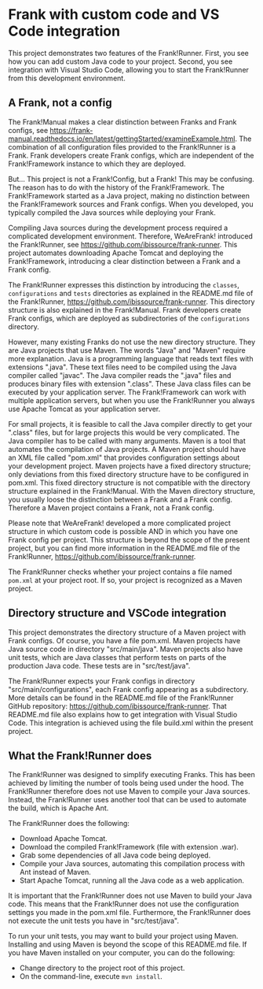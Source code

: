 # Frank with custom code and VS Code integration

This project demonstrates two features of the Frank!Runner. First, you see how you can add custom Java code to your project. Second, you see integration with Visual Studio Code, allowing you to start the Frank!Runner from this development environment.

## A Frank, not a config

The Frank!Manual makes a clear distinction between Franks and Frank configs, see https://frank-manual.readthedocs.io/en/latest/gettingStarted/examineExample.html. The combination of all configuration files provided to the Frank!Runner is a Frank. Frank developers create Frank configs, which are independent of the Frank!Framework instance to which they are deployed.

But... This project is not a Frank!Config, but a Frank! This may be confusing. The reason has to do with the history of the Frank!Framework. The Frank!Framework started as a Java project, making no distinction between the Frank!Framework sources and Frank configs. When you developed, you typically compiled the Java sources while deploying your Frank.

Compiling Java sources during the development process required a complicated development environment. Therefore, WeAreFrank! introduced the Frank!Runner, see https://github.com/ibissource/frank-runner. This project automates downloading Apache Tomcat and deploying the Frank!Framework, introducing a clear distinction between a Frank and a Frank config.

The Frank!Runner expresses this distinction by introducing the `classes`, `configurations` and `tests` directories as explained in the README.md file of the Frank!Runner, https://github.com/ibissource/frank-runner. This directory structure is also explained in the Frank!Manual. Frank developers create Frank configs, which are deployed as subdirectories of the `configurations` directory.

However, many existing Franks do not use the new directory structure. They are Java projects that use Maven. The words "Java" and "Maven" require more explanation. Java is a programming language that reads text files with extensions ".java". These text files need to be compiled using the Java compiler called "javac". The Java compiler reads the ".java" files and produces binary files with extension ".class". These Java class files can be executed by your application server. The Frank!Framework can work with multiple application servers, but when you use the Frank!Runner you always use Apache Tomcat as your application server.

For small projects, it is feasible to call the Java compiler directly to get your ".class" files, but for large projects this would be very complicated. The Java compiler has to be called with many arguments. Maven is a tool that automates the compilation of Java projects. A Maven project should have an XML file called "pom.xml" that provides configuration settings about your development project. Maven projects have a fixed directory structure; only deviations from this fixed directory structure have to be configured in pom.xml. This fixed directory structure is not compatible with the directory structure explained in the Frank!Manual. With the Maven directory structure, you usually loose the distinction between a Frank and a Frank config. Therefore a Maven project contains a Frank, not a Frank config.

Please note that WeAreFrank! developed a more complicated project structure in which custom code is possible AND in which you have one Frank config per project. This structure is beyond the scope of the present project, but you can find more information in the README.md file of the Frank!Runner, https://github.com/ibissource/frank-runner.

The Frank!Runner checks whether your project contains a file named `pom.xml` at your project root. If so, your project is recognized as a Maven project.

## Directory structure and VSCode integration

This project demonstrates the directory structure of a Maven project with Frank configs. Of course, you have a file pom.xml. Maven projects have Java source code in directory "src/main/java". Maven projects also have unit tests, which are Java classes that perform tests on parts of the production Java code. These tests are in "src/test/java".

The Frank!Runner expects your Frank configs in directory "src/main/configurations", each Frank config appearing as a subdirectory. More details can be found in the README.md file of the Frank!Runner GitHub repository: https://github.com/ibissource/frank-runner. That README.md file also explains how to get integration with Visual Studio Code. This integration is achieved using the file build.xml within the present project.

## What the Frank!Runner does

The Frank!Runner was designed to simplify executing Franks. This has been achieved by limiting the number of tools being used under the hood. The Frank!Runner therefore does not use Maven to compile your Java sources. Instead, the Frank!Runner uses another tool that can be used to automate the build, which is Apache Ant.

The Frank!Runner does the following:

* Download Apache Tomcat.
* Download the compiled Frank!Framework (file with extension .war).
* Grab some dependencies of all Java code being deployed.
* Compile your Java sources, automating this compilation process with Ant instead of Maven.
* Start Apache Tomcat, running all the Java code as a web application.

It is important that the Frank!Runner does not use Maven to build your Java code. This means that the Frank!Runner does not use the configuration settings you made in the pom.xml file. Furthermore, the Frank!Runner does not execute the unit tests you have in "src/test/java".

To run your unit tests, you may want to build your project using Maven. Installing and using Maven is beyond the scope of this README.md file. If you have Maven installed on your computer, you can do the following:

* Change directory to the project root of this project.
* On the command-line, execute `mvn install`.
